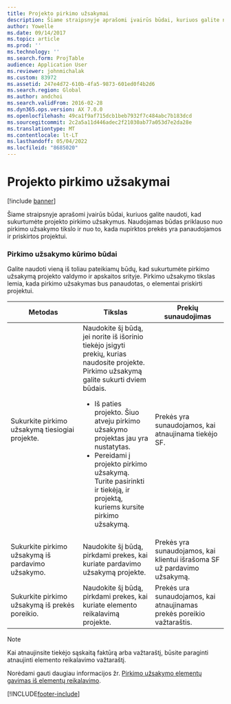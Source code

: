```yaml
---
title: Projekto pirkimo užsakymai
description: Šiame straipsnyje aprašomi įvairūs būdai, kuriuos galite naudoti, kad sukurtumėte projekto pirkimo užsakymus. Naudojamas būdas priklauso nuo pirkimo užsakymo tikslo ir nuo to, kada nupirktos prekės yra panaudojamos ir priskirtos projektui.
author: Yowelle
ms.date: 09/14/2017
ms.topic: article
ms.prod: ''
ms.technology: ''
ms.search.form: ProjTable
audience: Application User
ms.reviewer: johnmichalak
ms.custom: 83972
ms.assetid: 247e4d72-610b-4fa5-9873-601ed0f4b2d6
ms.search.region: Global
ms.author: andchoi
ms.search.validFrom: 2016-02-28
ms.dyn365.ops.version: AX 7.0.0
ms.openlocfilehash: 49ca1f9af715dcb1beb7932f7c484abc7b183dcd
ms.sourcegitcommit: 2c2a5a11d446adec2f21030ab77a053d7e2da28e
ms.translationtype: MT
ms.contentlocale: lt-LT
ms.lasthandoff: 05/04/2022
ms.locfileid: "8685020"
---
```

# <a name="purchase-orders-for-a-project"></a>Projekto pirkimo užsakymai

[!include [banner](../includes/banner.md)]

Šiame straipsnyje aprašomi įvairūs būdai, kuriuos galite naudoti, kad sukurtumėte projekto pirkimo užsakymus. Naudojamas būdas priklauso nuo pirkimo užsakymo tikslo ir nuo to, kada nupirktos prekės yra panaudojamos ir priskirtos projektui.

### <a name="methods-for-creating-a-purchase-order"></a>Pirkimo užsakymo kūrimo būdai

Galite naudoti vieną iš toliau pateikiamų būdų, kad sukurtumėte pirkimo užsakymą projekto valdymo ir apskaitos srityje. Pirkimo užsakymo tikslas lemia, kada pirkimo užsakymas bus panaudotas, o elementai priskirti projektui.

<table>
<colgroup>
<col width="33%" />
<col width="33%" />
<col width="33%" />
</colgroup>
<thead>
<tr class="header">
<th>Metodas</th>
<th>Tikslas</th>
<th>Prekių sunaudojimas</th>
</tr>
</thead>
<tbody>
<tr class="odd">
<td>Sukurkite pirkimo užsakymą tiesiogiai projekte.</td>
<td>Naudokite šį būdą, jei norite iš išorinio tiekėjo įsigyti prekių, kurias naudosite projekte. Pirkimo užsakymą galite sukurti dviem būdais.
<ul>
<li>Iš paties projekto. Šiuo atveju pirkimo užsakymo projektas jau yra nustatytas.</li>
<li>Pereidami į projekto pirkimo užsakymą. Turite pasirinkti ir tiekėją, ir projektą, kuriems kursite pirkimo užsakymą.</li>
</ul></td>
<td>Prekės yra sunaudojamos, kai atnaujinama tiekėjo SF.</td>
</tr>
<tr class="even">
<td>Sukurkite pirkimo užsakymą iš pardavimo užsakymo.</td>
<td>Naudokite šį būdą, pirkdami prekes, kai kuriate pardavimo užsakymą projekte.</td>
<td>Prekės yra sunaudojamos, kai klientui išrašoma SF už pardavimo užsakymą.</td>
</tr>
<tr class="odd">
<td>Sukurkite pirkimo užsakymą iš prekės poreikio.</td>
<td>Naudokite šį būdą, pirkdami prekes, kai kuriate elemento reikalavimą projekte.</td>
<td>Prekės ura sunaudojamos, kai atnaujinamas prekės poreikio važtaraštis.</td>
</tr>
</tbody>
</table>

> [!NOTE] 
> Kai atnaujinsite tiekėjo sąskaitą faktūrą arba važtaraštį, būsite paraginti atnaujinti elemento reikalavimo važtaraštį.

Norėdami gauti daugiau informacijos žr. [Pirkimo užsakymo elementų gavimas iš elementų reikalavimo](tasks/receive-items-purchase-order-item-requirement.md).



[!INCLUDE[footer-include](../includes/footer-banner.md)]